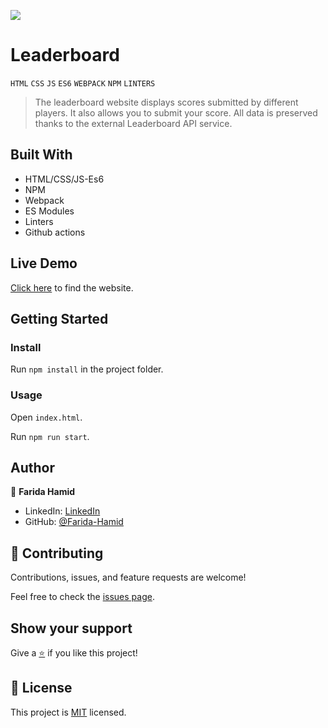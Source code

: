 ![](https://img.shields.io/badge/Microverse-blueviolet)
# Leaderboard

 `HTML` `CSS` `JS` `ES6` `WEBPACK` `NPM` `LINTERS` <br>

>The leaderboard website displays scores submitted by different players. It also allows you to submit your score. All data is preserved thanks to the external Leaderboard API service.


## Built With

- HTML/CSS/JS-Es6
- NPM
- Webpack
- ES Modules
- Linters
- Github actions

## Live Demo

[Click here](https://farida-hamid.github.io/Leaderboard/dist) to find the website.

## Getting Started

### Install

Run `npm install` in the project folder.

### Usage

Open `index.html`.

Run `npm run start`.

## Author

👤 **Farida Hamid**

- LinkedIn: [LinkedIn](https://linkedin.com/in/farida-hamid)
- GitHub: [@Farida-Hamid](https://github.com/Farida-Hamid)

## 🤝 Contributing

Contributions, issues, and feature requests are welcome!

Feel free to check the [issues page](https://github.com/Farida-Hamid/todo-list/issues).

## Show your support

Give a [⭐️](https://github.com/Farida-Hamid/todo-list) if you like this project!

## 📝 License

This project is [MIT](LICENSE) licensed.